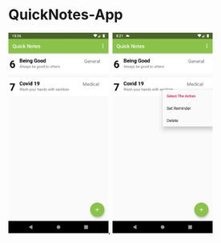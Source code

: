 # QuickNotes-App
<img src="screenshots/screen1.png" width="200">,
<img src="screenshots/screen2.png" width="200">
